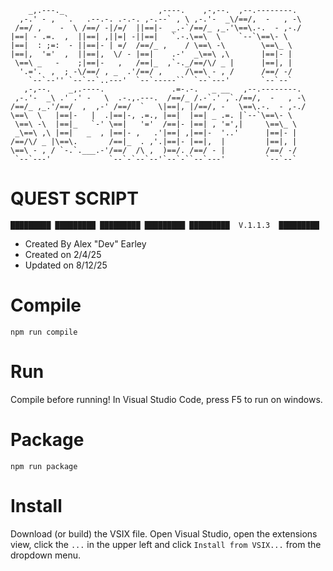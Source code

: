 ```
    _,.---._                     ,----.    ,-,--.  ,--.--------.  
  ,-.' - ,  `.   .--.-. .-.-. ,-.--` , \ ,-.'-  _\/==/,  -   , -\ 
 /==/ ,    -  \ /==/ -|/=/  ||==|-  _.-`/==/_ ,_.'\==\.-.  - ,-./ 
|==| - .=.  ,  ||==| ,||=| -||==|   `.-.\==\  \    `--`\==\- \    
|==|  : ;=:  - ||==|- | =/  /==/_ ,    / \==\ -\        \==\_ \   
|==|,  '='  ,  ||==|,  \/ - |==|    .-'  _\==\ ,\       |==|- |   
 \==\ _   -    ;|==|-   ,   /==|_  ,`-._/==/\/ _ |      |==|, |   
  '.='.  ,  ; -\/==/ , _  .'/==/ ,     /\==\ - , /      /==/ -/   
    `--`--'' `--`--`..---'  `--`-----``  `--`---'       `--`--`   
   ,-,--.    _,.----.               .=-.-.   _ __   ,--.--------. 
 ,-.'-  _\ .' .' -   \  .-.,.---.  /==/_ /.-`.' ,`./==/,  -   , -\
/==/_ ,_.'/==/  ,  ,-' /==/  `   \|==|, |/==/, -   \==\.-.  - ,-./
\==\  \   |==|-   |  .|==|-, .=., |==|  |==| _ .=. |`--`\==\- \   
 \==\ -\  |==|_   `-' \==|   '='  /==|- |==| , '=',|     \==\_ \  
 _\==\ ,\ |==|   _  , |==|- ,   .'|==| ,|==|-  '..'      |==|- |  
/==/\/ _ |\==\.       /==|_  . ,'.|==|- |==|,  |         |==|, |  
\==\ - , / `-.`.___.-'/==/  /\ ,  )==/. /==/ - |         /==/ -/  
 `--`---'             `--`-`--`--'`--`-``--`---'         `--`--`  

```
# QUEST SCRIPT


```
█████████ █████████ █████████ █████████ █████████  V.1.1.3  █████████
```

- Created By Alex "Dev" Earley 
- Created on 2/4/25 
- Updated on 8/12/25




# Compile
```
npm run compile
```

# Run

Compile before running!
In Visual Studio Code, press F5 to run on windows.

# Package
```
npm run package
```

# Install

Download (or build) the VSIX file. Open Visual Studio, open the extensions view, click the `...` in the upper left and click `Install from VSIX...` from the dropdown menu.